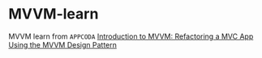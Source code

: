 # MVVM-learn
MVVM learn from `APPCODA` [Introduction to MVVM: Refactoring a MVC App Using the MVVM Design Pattern](https://www.appcoda.com/mvvm-vs-mvc/)

